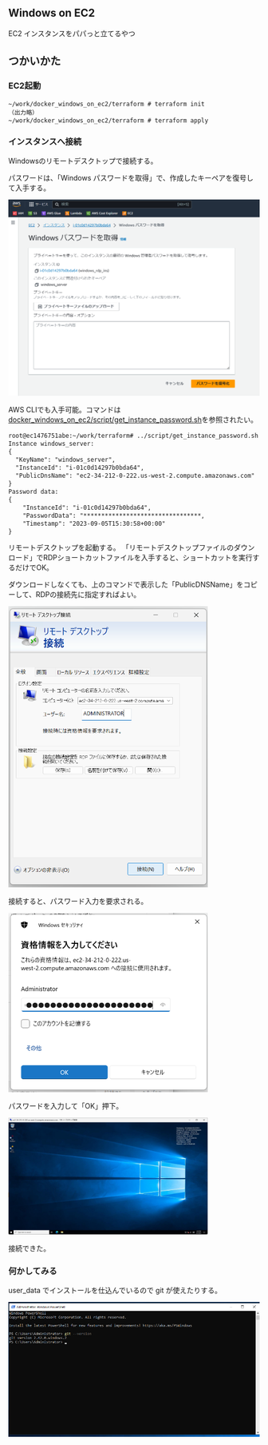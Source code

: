 ## Windows on EC2

EC2 インスタンスをパパっと立てるやつ

## つかいかた

### EC2起動

```
~/work/docker_windows_on_ec2/terraform # terraform init
（出力略）
~/work/docker_windows_on_ec2/terraform # terraform apply
```

### インスタンスへ接続

Windowsのリモートデスクトップで接続する。

パスワードは、「Windows パスワードを取得」で、作成したキーペアを復号して入手する。

<img src="./images/readme_console_keypair.png" width=800>

AWS CLIでも入手可能。コマンドは[docker_windows_on_ec2/script/get_instance_password.sh](script/get_instance_password.sh)を参照されたい。
```
root@ec1476751abe:~/work/terraform# ../script/get_instance_password.sh
Instance windows_server:
{
  "KeyName": "windows_server",
  "InstanceId": "i-01c0d14297b0bda64",
  "PublicDnsName": "ec2-34-212-0-222.us-west-2.compute.amazonaws.com"
}
Password data:
{
    "InstanceId": "i-01c0d14297b0bda64",
    "PasswordData": "*********************************,
    "Timestamp": "2023-09-05T15:30:58+00:00"
}
```

リモートデスクトップを起動する。
「リモートデスクトップファイルのダウンロード」でRDPショートカットファイルを入手すると、ショートカットを実行するだけでOK。

ダウンロードしなくても、上のコマンドで表示した「PublicDNSName」をコピーして、RDPの接続先に指定すればよい。

<img src="./images/readme_rdp_parameter.png" width=400>

接続すると、パスワード入力を要求される。

<img src="./images/readme_rdp_password.png" width=400>

パスワードを入力して「OK」押下。

<img src="./images/readme_rdp_logon.png" width=400>

接続できた。

### 何かしてみる

user_data でインストールを仕込んでいるので git が使えたりする。

<img src="./images/readme_remote_git.png" width=800>

